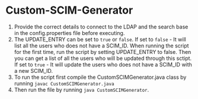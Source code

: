 # Custom-SCIM-Generator

1. Provide the correct details to connect to the LDAP and the search base in the config.properties file before executing.
2. The UPDATE_ENTRY can be set to `true` or `false`.
    If set to `false` - It will list all the users who does not have a SCIM_ID. When running the script for the first time, run the script 
    by setting UPDATE_ENTRY to false. Then you can get a list of all the users who will be updated through this sctipt.
    If set to `true` - It will update the users who does not have a SCIM_ID with a new SCIM_ID.
3. To run the script first compile the CustomSCIMGenerator.java class by running `javac CustomSCIMGenerator.java`
4. Then run the file by running `java CustomSCIMGenerator`.
